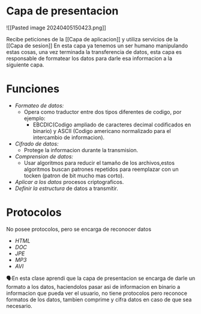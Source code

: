 # Capa de presentacion

![[Pasted image 20240405150423.png]]

Recibe peticiones de la [[Capa de aplicacion]] y utiliza servicios de la [[Capa de sesion]]
En esta capa ya tenemos un ser humano manipulando estas cosas, una vez terminada la transferencia de datos, esta capa es responsable de formatear los datos para darle esa informacion a la siguiente capa.

# Funciones
- *Formateo de datos:*
	- Opera como traductor entre dos tipos diferentes de codigo, por ejemplo:
		- EBCDIC(Codigo ampliado de caracteres decimal codificados en binario) y ASCII (Codigo americano normalizado para el intercambio de informacion).
- *Cifrado de datos:*
	- Protege la informacion durante la transmision.
- *Comprension de datos:*
	- Usar algoritmos para reducir el tamaño de los archivos,estos algoritmos buscan patrones repetidos para reemplazar con un tocken (patron de bit mucho mas corto).
- *Aplicar a los datos* procesos criptograficos.
- *Definir la estructura* de datos a transmitir.
# Protocolos
No posee protocolos, pero se encarga de reconocer datos 
- *HTML*
- *DOC*
- *JPE*
- *MP3*
- *AVI*


<p>🗣️En esta clase aprendi que la capa de presentacion se encarga de darle un formato a los datos, haciendolos pasar asi de informacion en binario a informacion que pueda ver el usuario, no tiene protocolos pero reconoce formatos de los datos, tambien comprime y cifra datos en caso de que sea necesario.<p>